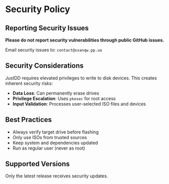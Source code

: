 # Security Policy

## Reporting Security Issues

**Please do not report security vulnerabilities through public GitHub issues.**

Email security issues to: `contact@xxanqw.pp.ua`

## Security Considerations

JustDD requires elevated privileges to write to disk devices. This creates inherent security risks:

- **Data Loss**: Can permanently erase drives
- **Privilege Escalation**: Uses `pkexec` for root access
- **Input Validation**: Processes user-selected ISO files and devices

## Best Practices

- Always verify target drive before flashing
- Only use ISOs from trusted sources
- Keep system and dependencies updated
- Run as regular user (never as root)

## Supported Versions

Only the latest release receives security updates.
